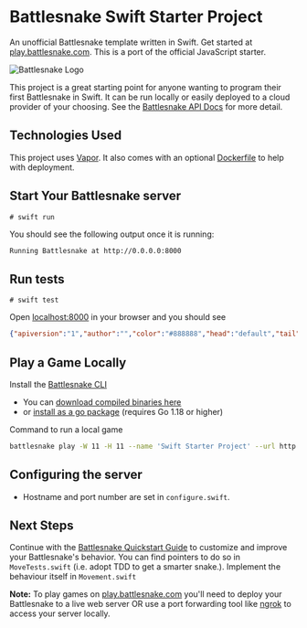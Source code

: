 # Battlesnake Swift Starter Project

An unofficial Battlesnake template written in Swift. Get started at [play.battlesnake.com](https://play.battlesnake.com). This is a port of the official JavaScript starter.

![Battlesnake Logo](https://media.battlesnake.com/social/StarterSnakeGitHubRepos_JavaScript.png)

This project is a great starting point for anyone wanting to program their first Battlesnake in Swift. It can be run locally or easily deployed to a cloud provider of your choosing. See the [Battlesnake API Docs](https://docs.battlesnake.com/api) for more detail. 

## Technologies Used

This project uses [Vapor](https://vapor.codes/). It also comes with an optional [Dockerfile](https://docs.docker.com/engine/reference/builder/) to help with deployment.

## Start Your Battlesnake server
`# swift run`

You should see the following output once it is running:

```sh
Running Battlesnake at http://0.0.0.0:8000
```

## Run tests
`# swift test`

Open [localhost:8000](http://localhost:8000) in your browser and you should see

```json
{"apiversion":"1","author":"","color":"#888888","head":"default","tail":"default"}
```

## Play a Game Locally

Install the [Battlesnake CLI](https://github.com/BattlesnakeOfficial/rules/tree/main/cli)
* You can [download compiled binaries here](https://github.com/BattlesnakeOfficial/rules/releases)
* or [install as a go package](https://github.com/BattlesnakeOfficial/rules/tree/main/cli#installation) (requires Go 1.18 or higher)

Command to run a local game

```sh
battlesnake play -W 11 -H 11 --name 'Swift Starter Project' --url http://localhost:8000 -g solo --browser
```

## Configuring the server
* Hostname and port number are set in `configure.swift`.

## Next Steps

Continue with the [Battlesnake Quickstart Guide](https://docs.battlesnake.com/quickstart) to customize and improve your Battlesnake's behavior. You can find pointers to do so in `MoveTests.swift` (i.e. adopt TDD to get a smarter snake.). Implement the behaviour itself in `Movement.swift`

**Note:** To play games on [play.battlesnake.com](https://play.battlesnake.com) you'll need to deploy your Battlesnake to a live web server OR use a port forwarding tool like [ngrok](https://ngrok.com/) to access your server locally.